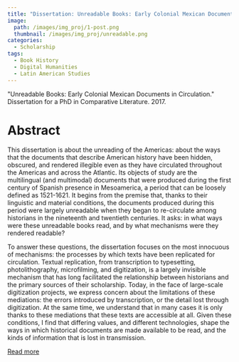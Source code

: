 ```yaml
---
title: "Dissertation: Unreadable Books: Early Colonial Mexican Documents in Circulation"
image: 
  path: /images/img_proj/1-post.png
  thumbnail: /images/img_proj/unreadable.png
categories:
  - Scholarship
tags:
  - Book History
  - Digital Humanities
  - Latin American Studies
---
```


"Unreadable Books: Early Colonial Mexican Documents in Circulation." Dissertation for a PhD in Comparative Literature. 2017.

# Abstract

 This dissertation is about the unreading of the Americas: about the ways that the documents that describe American history have been hidden, obscured, and rendered illegible even as they have circulated throughout the Americas and across the Atlantic. Its objects of study are the multilingual (and multimodal) documents that were produced during the first century of Spanish presence in Mesoamerica, a period that can be loosely defined as 1521-1621. It begins from the premise that, thanks to their linguistic and material conditions, the documents produced during this period were largely unreadable when they began to re-circulate among historians in the nineteenth and twentieth centuries. It asks: in what ways were these unreadable books read, and by what mechanisms were they rendered readable?

To answer these questions, the dissertation focuses on the most innocuous of mechanisms: the processes by which texts have been replicated for circulation. Textual replication, from transcription to typesetting, photolithography, microfilming, and digitization, is a largely invisible mechanism that has long facilitated the relationship between historians and the primary sources of their scholarship. Today, in the face of large-scale digitization projects, we express concern about the limitations of these mediations: the errors introduced by transcription, or the detail lost through digitization. At the same time, we understand that in many cases it is only thanks to these mediations that these texts are accessible at all. Given these conditions, I find that differing values, and different technologies, shape the ways in which historical documents are made available to be read, and the kinds of information that is lost in transmission. 

[Read more](/pdf/UnreadableBooks_7-16-17.pdf)